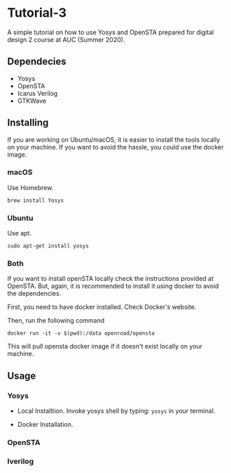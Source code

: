 # Tutorial-3 

A simple tutorial on how to use Yosys and OpenSTA prepared for digital design 2 course at AUC (Summer 2020). 

## Dependecies
- Yosys
- OpenSTA
- Icarus Verilog
- GTKWave

## Installing 

If you are working on Ubuntu/macOS, it is easier to install the tools locally on your machine. If you want to avoid the hassle, you could use the docker image. 

### macOS

Use Homebrew. 

``
  brew install Yosys
``

### Ubuntu

Use apt. 

``
sudo apt-get install yosys
``

### Both

If you want to install openSTA locally check the instructions provided at OpenSTA. But, again, it is recommended to install it using docker to avoid the dependencies. 

First, you need to have docker installed. Check Docker's website.

Then, run the following command

``
docker run -it -v $(pwd):/data openroad/opensta
``

This will pull opensta docker image if it doesn't exist locally on your machine. 

## Usage

### Yosys

- Local Installtion. 
Invoke yosys shell by typing: ``yosys`` in your terminal. 

- Docker Installation.

### OpenSTA

### Iverilog




